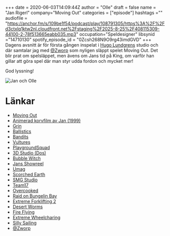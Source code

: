 +++ 
date = 2020-06-03T14:09:44Z
author = "Olle"
draft = false
name = "Jan Rigerl"
company="Moving Out"
categories = ["episode"]
hashtags =""
audiofile = "https://anchor.fm/s/109be1f54/podcast/play/108791305/https%3A%2F%2Fd3ctxlq1ktw2nl.cloudfront.net%2Fstaging%2F2025-8-25%2F408115309-44100-2-78f513665eabb035.mp3"
occupation="Speldesigner"
libsynid ="14710130"
spotify_episode_id = "0Zcsh268N9O9rg43imdGVD"
+++ 
Dagens avsnitt är för första gången inspelat i [Hugo Lundgrens](https://hugolundgren.com/) studio och där samtalar jag med [@Zworp](https://twitter.com/zworp) som nyligen släppt spelet Moving Out. Det blir prat om spelsläppet, men ävens om Jans tid på King, om varför han gillar att göra spel där man styr udda fordon och mycket mer!

God lyssning!

![Jan och Olle](/img/jan.jpg)

# Länkar
* [Moving Out](https://www.youtube.com/watch?v=r2maY2jMfXw)
* [Animerad korvfilm av Jan (1999)](https://www.youtube.com/watch?v=ak1yu1TwgnA)
* [Grin](https://sv.wikipedia.org/wiki/Grin)
* [Ballistics](https://www.youtube.com/watch?v=26kou8oXUqs)
* [Bandits](https://www.youtube.com/watch?v=d_ym46Yv-gk&t=394s)
* [Vultures](https://www.youtube.com/watch?v=cAsjkUtdSSY)
* [PlaygroundSquad](https://www.playgroundsquad.com/)
* [3D Studio (Dos)](https://www.youtube.com/watch?v=72HjLrSzgRU)
* [Bubble Witch](https://www.youtube.com/watch?v=aBRNX6wnh2U)
* [Jans Showreel](https://www.youtube.com/watch?v=dJKtDfYfqVA)
* [Umag](https://www.youtube.com/watch?v=y2bCnYfadMQ)
* [Scorched Earth](https://www.youtube.com/watch?v=Xt3SwPBIGUg)
* [SMG Studio](https://www.smgstudio.com/)
* [Team17](https://www.team17.com/)
* [Overcooked](https://www.youtube.com/watch?v=0ZK7veYPEJQ)
* [Raid on Bungelin Bay](https://www.youtube.com/watch?v=BeCZaxVP0nk)
* [Extreme Forklifting 2](https://www.youtube.com/watch?v=wKpWx0Vg4Ww)
* [Desert Worms](https://www.youtube.com/watch?v=FbbUzxNcvpE)
* [Fire Flying](https://www.youtube.com/watch?v=LhiXkvkc9sE)
* [Extreme Wheelcharing](https://www.youtube.com/watch?v=C2-0poIH2Lw)
* [Silly Sailing](https://www.youtube.com/watch?v=Xb8dnRZP2qI)
* [@Zworp](https://twitter.com/zworp)
